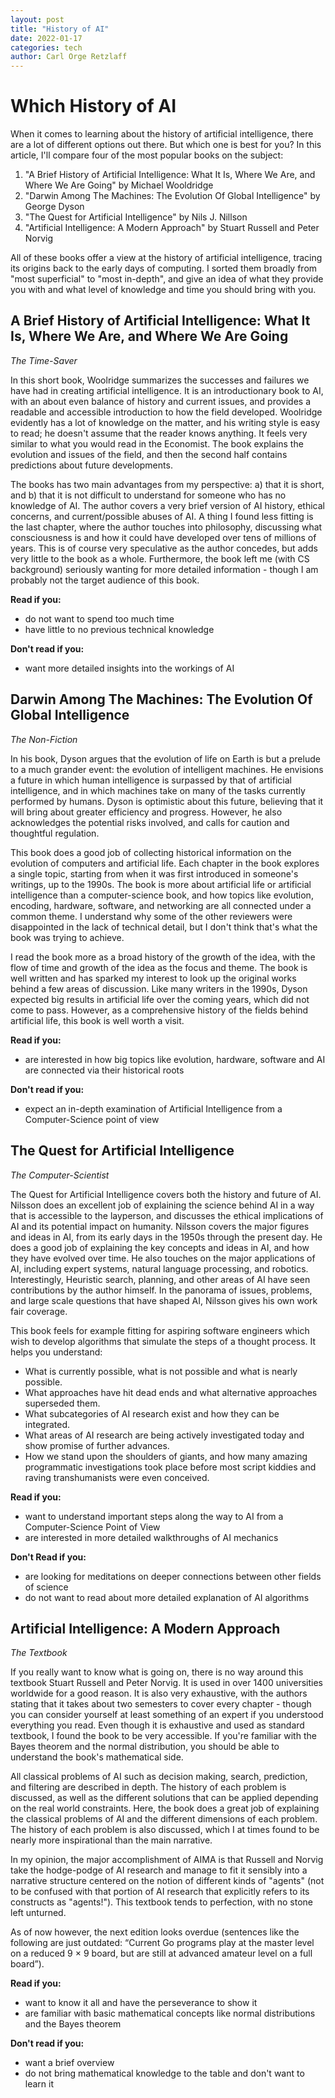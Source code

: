 ```yaml
---
layout: post
title: "History of AI"
date: 2022-01-17
categories: tech
author: Carl Orge Retzlaff
---
```


# Which History of AI

When it comes to learning about the history of artificial intelligence, there are a lot of different options out there. But which one is best for you?
In this article, I'll compare four of the most popular books on the subject: 

1. "A Brief History of Artificial Intelligence: What It Is, Where We Are, and Where We Are Going" by Michael Wooldridge
2. "Darwin Among The Machines: The Evolution Of Global Intelligence" by George Dyson
3. "The Quest for Artificial Intelligence" by Nils J. Nillson
4. "Artificial Intelligence: A Modern Approach" by Stuart Russell and Peter Norvig

All of these books offer a view at the history of artificial intelligence, tracing its origins back to the early days of computing. 
I sorted them broadly from "most superficial" to "most in-depth", and give an idea of what they provide you with and what level of knowledge and time you should bring with you.

## A Brief History of Artificial Intelligence: What It Is, Where We Are, and Where We Are Going
*The Time-Saver* 

In this short book, Woolridge summarizes the successes and failures we have had in creating artificial intelligence. It is an introductionary book to AI, with an about even balance of history and current issues, and provides a readable and accessible introduction to how the field developed.
Woolridge evidently has a lot of knowledge on the matter, and his writing style is easy to read; he doesn't assume that the reader knows anything. It feels very similar to what you would read in the Economist. The book explains the evolution and issues of the field, and then the second half contains predictions about future developments. 

The books has two main advantages from my perspective: a) that it is short, and b) that it is not difficult to understand for someone who has no knowledge of AI. The author covers a very brief version of AI history, ethical concerns, and current/possible abuses of AI.  A thing I found less fitting is the last chapter, where the author touches into philosophy, discussing what consciousness is and how it could have developed over tens of millions of years. This is of course very speculative as the author concedes, but adds very little to the book as a whole. Furthermore, the book left me (with CS background) seriously wanting for more detailed information - though I am probably not the target audience of this book.

**Read if you:**
- do not want to spend too much time
- have little to no previous technical knowledge

**Don't read if you:**
- want more detailed insights into the workings of AI

## Darwin Among The Machines: The Evolution Of Global Intelligence
*The Non-Fiction*

In his book, Dyson argues that the evolution of life on Earth is but a prelude to a much grander event: the evolution of intelligent machines. He envisions a future in which human intelligence is surpassed by that of artificial intelligence, and in which machines take on many of the tasks currently performed by humans. Dyson is optimistic about this future, believing that it will bring about greater efficiency and progress. However, he also acknowledges the potential risks involved, and calls for caution and thoughtful regulation. 

This book does a good job of collecting historical information on the evolution of computers and artificial life. Each chapter in the book explores a single topic, starting from when it was first introduced in someone's writings, up to the 1990s. The book is more about artificial life or artificial intelligence than a computer-science book, and how topics like evolution, encoding, hardware, software, and networking are all connected under a common theme. I understand why some of the other reviewers were disappointed in the lack of technical detail, but I don't think that's what the book was trying to achieve.  
  
I read the book more as a broad history of the growth of the idea, with the flow of time and growth of the idea as the focus and theme. The book is well written and has sparked my interest to look up the original works behind a few areas of discussion. Like many writers in the 1990s, Dyson expected big results in artificial life over the coming years, which did not come to pass. However, as a comprehensive history of the fields behind artificial life, this book is well worth a visit.

**Read if you:**
- are interested in how big topics like evolution, hardware, software and AI are connected via their historical roots

**Don't read if you:**
- expect an in-depth examination of Artificial Intelligence from a Computer-Science point of view

## The Quest for Artificial Intelligence
*The Computer-Scientist*

The Quest for Artificial Intelligence covers both the history and future of AI. Nilsson does an excellent job of explaining the science behind AI in a way that is accessible to the layperson, and discusses the ethical implications of AI and its potential impact on humanity. 
Nilsson covers the major figures and ideas in AI, from its early days in the 1950s through the present day. He does a good job of explaining the key concepts and ideas in AI, and how they have evolved over time. He also touches on the major applications of AI, including expert systems, natural language processing, and robotics. Interestingly, Heuristic search, planning, and other areas of AI have seen contributions by the author himself. In the panorama of issues, problems, and large scale questions that have shaped AI, Nilsson gives his own work fair coverage.

This book feels for example fitting for aspiring software engineers which wish to develop algorithms that simulate the steps of a thought process. It helps you understand: 

- What is currently possible, what is not possible and what is nearly possible. 
- What approaches have hit dead ends and what alternative approaches superseded them. 
- What subcategories of AI research exist and how they can be integrated. 
- What areas of AI research are being actively investigated today and show promise of further advances. 
- How we stand upon the shoulders of giants, and how many amazing programmatic investigations took place before most script kiddies and raving transhumanists were even conceived.

**Read if you:**
- want to understand important steps along the way to AI from a Computer-Science Point of View
- are interested in more detailed walkthroughs of AI mechanics

**Don't Read if you:**
- are looking for meditations on deeper connections between other fields of science
- do not want to read about more detailed explanation of AI algorithms


## Artificial Intelligence: A Modern Approach

*The Textbook*

If you really want to know what is going on, there is no way around this textbook Stuart Russell and Peter Norvig. It is used in over 1400 universities worldwide for a good reason. It is also very exhaustive, with the authors stating that it takes about two semesters to cover every chapter - though you can consider yourself at least something of an expert if you understood everything you read. Even though it is exhaustive and used as standard textbook, I found the book to be very accessible. If you're familiar with the Bayes theorem and the normal distribution, you should be able to understand the book's mathematical side.

All classical problems of AI such as decision making, search, prediction, and filtering are described in depth. The history of each problem is discussed, as well as the different solutions that can be applied depending on the real world constraints. Here, the book does a great job of explaining the classical problems of AI and the different dimensions of each problem. The history of each problem is also discussed, which I at times found to be nearly more inspirational than the main narrative.

In my opinion, the major accomplishment of AIMA is that Russell and Norvig take the hodge-podge of AI research and manage to fit it sensibly into a narrative structure centered on the notion of different kinds of "agents" (not to be confused with that portion of AI research that explicitly refers to its constructs as "agents!").
This textbook tends to perfection, with no stone left unturned. 

As of now however, the next edition looks overdue (sentences like the following are just outdated: “Current Go programs play at the master level on a reduced 9 × 9 board, but are still at advanced amateur level on a full board”). 

**Read if you:**
- want to know it all and have the perseverance to show it
- are familiar with basic mathematical concepts like normal distributions and the Bayes theorem

**Don't read if you:**
- want a brief overview 
- do not bring mathematical knowledge to the table and don't want to learn it 

<div class="container">
        <div class="row">
                <div class="col-lg-10 col-lg-offset-2 col-md-10 col-md-offset-1">
                        <script src="https://giscus.app/client.js" data-repo="werzum/werzum.github.io"
                                data-repo-id="MDEwOlJlcG9zaXRvcnkzODI4MzgwMjk=" data-category="Announcements"
                                data-category-id="DIC_kwDOFtGlDc4CQURp" data-mapping="pathname"
                                data-reactions-enabled="1" data-emit-metadata="0" data-input-position="top"
                                data-theme="light" data-lang="en" crossorigin="anonymous" async>
                                </script>
                </div>
        </div>
</div>
